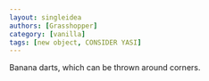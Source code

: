 ```yaml
---
layout: singleidea
authors: [Grasshopper]
category: [vanilla]
tags: [new object, CONSIDER YASI]
---
```

Banana darts, which can be thrown around corners.
